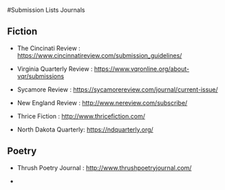#Submission Lists Journals 

## Fiction 
* The Cincinati Review : https://www.cincinnatireview.com/submission_guidelines/

* Virginia Quarterly Review : https://www.vqronline.org/about-vqr/submissions

* Sycamore Review : https://sycamorereview.com/journal/current-issue/

* New England Review : http://www.nereview.com/subscribe/

* Thrice Fiction : http://www.thricefiction.com/

* North Dakota Quarterly: https://ndquarterly.org/

## Poetry 
* Thrush Poetry Journal : http://www.thrushpoetryjournal.com/

* 
